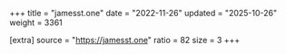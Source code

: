 +++
title = "jamesst.one"
date = "2022-11-26"
updated = "2025-10-26"
weight = 3361

[extra]
source = "https://jamesst.one"
ratio = 82
size = 3
+++
